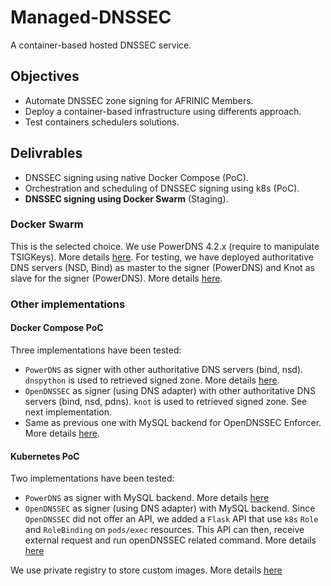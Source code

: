 # Managed-DNSSEC
A container-based hosted DNSSEC service.

## Objectives ##
* Automate DNSSEC zone signing for AFRINIC Members.
* Deploy a container-based infrastructure using differents approach.
* Test containers schedulers solutions.

## Delivrables ##
* DNSSEC signing  using native Docker Compose (PoC).
* Orchestration and scheduling of DNSSEC signing using k8s (PoC).
* **DNSSEC signing  using Docker Swarm** (Staging).

### Docker Swarm ###
This is the selected choice. We use PowerDNS 4.2.x (require to manipulate TSIGKeys). More details [here](stack). For testing, we have deployed authoritative DNS servers (NSD, Bind) as master to the signer (PowerDNS) and Knot as slave for the signer (PowerDNS). More details [here](testing).

### Other implementations ###

#### Docker Compose PoC ####
Three implementations have been tested:
* `PowerDNS` as signer with other authoritative DNS servers (bind, nsd). `dnspython` is used to retrieved signed zone. More details [here](https://github.com/AFRINIC-Labs/managed-dnssec/tree/compose/01-PoC-PowerDNS).
* `OpenDNSSEC` as signer (using DNS adapter) with other authoritative DNS servers (bind, nsd, pdns). `knot` is used to retrieved signed zone. See next implementation.
* Same as previous one with MySQL backend for OpenDNSSEC Enforcer. More details [here](https://github.com/AFRINIC-Labs/managed-dnssec/tree/compose/02-PoC-OpenDNSSEC).

#### Kubernetes PoC ####
Two implementations have been tested:
* `PowerDNS` as signer with MySQL backend. More details [here](https://github.com/AFRINIC-Labs/managed-dnssec/tree/k8s/02-pdns)
* `OpenDNSSEC` as signer (using DNS adapter) with MySQL backend. Since `OpenDNSSEC` did not offer an API, we added a `Flask` API that use `k8s` `Role` and `RoleBinding` on `pods/exec` resources. This API can then, receive external request and run openDNSSEC related command. More details [here](https://github.com/AFRINIC-Labs/managed-dnssec/tree/k8s/03-opendnssec)

We use private registry to store custom images. More details [here](https://github.com/AFRINIC-Labs/managed-dnssec/tree/k8s/01-images)


